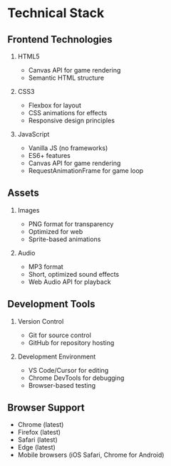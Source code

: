 # Technical Stack

## Frontend Technologies
1. HTML5
   - Canvas API for game rendering
   - Semantic HTML structure

2. CSS3
   - Flexbox for layout
   - CSS animations for effects
   - Responsive design principles

3. JavaScript
   - Vanilla JS (no frameworks)
   - ES6+ features
   - Canvas API for game rendering
   - RequestAnimationFrame for game loop

## Assets
1. Images
   - PNG format for transparency
   - Optimized for web
   - Sprite-based animations

2. Audio
   - MP3 format
   - Short, optimized sound effects
   - Web Audio API for playback

## Development Tools
1. Version Control
   - Git for source control
   - GitHub for repository hosting

2. Development Environment
   - VS Code/Cursor for editing
   - Chrome DevTools for debugging
   - Browser-based testing

## Browser Support
- Chrome (latest)
- Firefox (latest)
- Safari (latest)
- Edge (latest)
- Mobile browsers (iOS Safari, Chrome for Android) 
